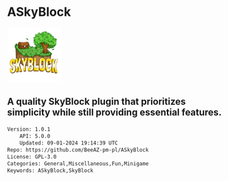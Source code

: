 # ASkyBlock
<img src="https://raw.githubusercontent.com/BeeAZ-pm-pl/ASkyBlock/d7f5c4f9f16368d70e452663facbfeb4f6ce3cff/icon.png" width="128" height="128" />

## A quality SkyBlock plugin that prioritizes simplicity while still providing essential features.
```properties
Version: 1.0.1
    API: 5.0.0
    Updated: 09-01-2024 19:14:39 UTC
Repo: https://github.com/BeeAZ-pm-pl/ASkyBlock
License: GPL-3.0
Categories: General,Miscellaneous,Fun,Minigame
Keywords: ASkyBlock,SkyBlock
```